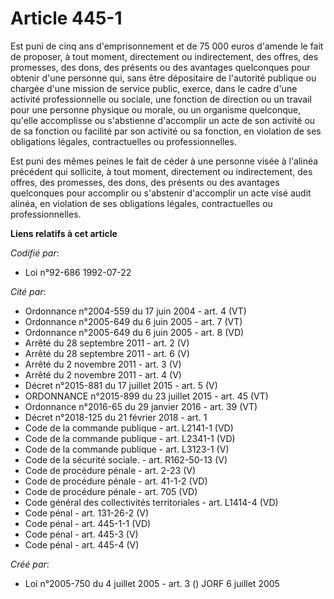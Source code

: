 # Article 445-1

Est puni de cinq ans d'emprisonnement et de 75 000 euros d'amende le fait de proposer, à tout moment, directement ou
indirectement, des offres, des promesses, des dons, des présents ou des avantages quelconques pour obtenir d'une personne
qui, sans être dépositaire de l'autorité publique ou chargée d'une mission de service public, exerce, dans le cadre d'une
activité professionnelle ou sociale, une fonction de direction ou un travail pour une personne physique ou morale, ou un
organisme quelconque, qu'elle accomplisse ou s'abstienne d'accomplir un acte de son activité ou de sa fonction ou facilité
par son activité ou sa fonction, en violation de ses obligations légales, contractuelles ou professionnelles.

Est puni des mêmes peines le fait de céder à une personne visée à l'alinéa précédent qui sollicite, à tout moment,
directement ou indirectement, des offres, des promesses, des dons, des présents ou des avantages quelconques pour accomplir
ou s'abstenir d'accomplir un acte visé audit alinéa, en violation de ses obligations légales, contractuelles ou
professionnelles.

**Liens relatifs à cet article**

_Codifié par_:

  - Loi n°92-686 1992-07-22

_Cité par_:

  - Ordonnance n°2004-559 du 17 juin 2004 - art. 4 (VT)
  - Ordonnance n°2005-649 du 6 juin 2005 - art. 7 (VT)
  - Ordonnance n°2005-649 du 6 juin 2005 - art. 8 (VD)
  - Arrêté du 28 septembre 2011 - art. 2 (V)
  - Arrêté du 28 septembre 2011 - art. 6 (V)
  - Arrêté du 2 novembre 2011 - art. 3 (V)
  - Arrêté du 2 novembre 2011 - art. 4 (V)
  - Décret n°2015-881 du 17 juillet 2015 - art. 5 (V)
  - ORDONNANCE n°2015-899 du 23 juillet 2015 - art. 45 (VT)
  - Ordonnance n°2016-65 du 29 janvier 2016 - art. 39 (VT)
  - Décret n°2018-125 du 21 février 2018 - art. 1
  - Code de la commande publique - art. L2141-1 (VD)
  - Code de la commande publique - art. L2341-1 (VD)
  - Code de la commande publique - art. L3123-1 (V)
  - Code de la sécurité sociale. - art. R162-50-13 (V)
  - Code de procédure pénale - art. 2-23 (V)
  - Code de procédure pénale - art. 41-1-2 (VD)
  - Code de procédure pénale - art. 705 (VD)
  - Code général des collectivités territoriales - art. L1414-4 (VD)
  - Code pénal - art. 131-26-2 (V)
  - Code pénal - art. 445-1-1 (VD)
  - Code pénal - art. 445-3 (V)
  - Code pénal - art. 445-4 (V)

_Créé par_:

  - Loi n°2005-750 du 4 juillet 2005 - art. 3 () JORF 6 juillet 2005
